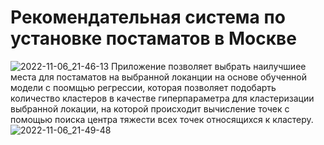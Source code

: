 # Рекомендательная система по установке постаматов в Москве
![2022-11-06_21-46-13](https://user-images.githubusercontent.com/39859999/200192806-53858214-79e0-444d-bdd8-81bcb7d3452e.png)
Приложение позволяет выбрать наилучшиее места для постаматов на выбранной локанции на основе обученной модели с поомщью регрессии, которая позволяет подобарть количество кластеров в качестве гиперпараметра для кластеризации выбранной локации, на которой происходит вычисление точек с помощью поиска центра тяжести всех точек относящихся к кластеру.
![2022-11-06_21-49-48](https://user-images.githubusercontent.com/39859999/200193434-d6ef1641-a18f-4fa1-99e2-c50ff81ae12f.png)
